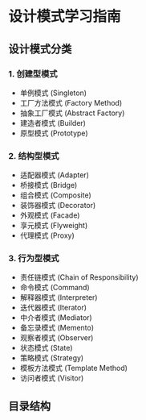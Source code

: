# 设计模式学习指南

## 设计模式分类

### 1. 创建型模式
- 单例模式 (Singleton)
- 工厂方法模式 (Factory Method)
- 抽象工厂模式 (Abstract Factory)
- 建造者模式 (Builder)
- 原型模式 (Prototype)

### 2. 结构型模式
- 适配器模式 (Adapter)
- 桥接模式 (Bridge)
- 组合模式 (Composite)
- 装饰器模式 (Decorator)
- 外观模式 (Facade)
- 享元模式 (Flyweight)
- 代理模式 (Proxy)

### 3. 行为型模式
- 责任链模式 (Chain of Responsibility)
- 命令模式 (Command)
- 解释器模式 (Interpreter)
- 迭代器模式 (Iterator)
- 中介者模式 (Mediator)
- 备忘录模式 (Memento)
- 观察者模式 (Observer)
- 状态模式 (State)
- 策略模式 (Strategy)
- 模板方法模式 (Template Method)
- 访问者模式 (Visitor)

## 目录结构 